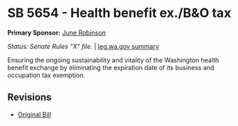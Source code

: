 # SB 5654 - Health benefit ex./B&O tax
**Primary Sponsor:** [June Robinson](/person/leg/june.robinson.md)

*Status: Senate Rules "X" file.* | [leg.wa.gov summary](https://app.leg.wa.gov/billsummary?BillNumber=5654&Year=2021)

Ensuring the ongoing sustainability and vitality of the Washington health benefit exchange by eliminating the expiration date of its business and occupation tax exemption.

## Revisions
* [Original Bill](1/)